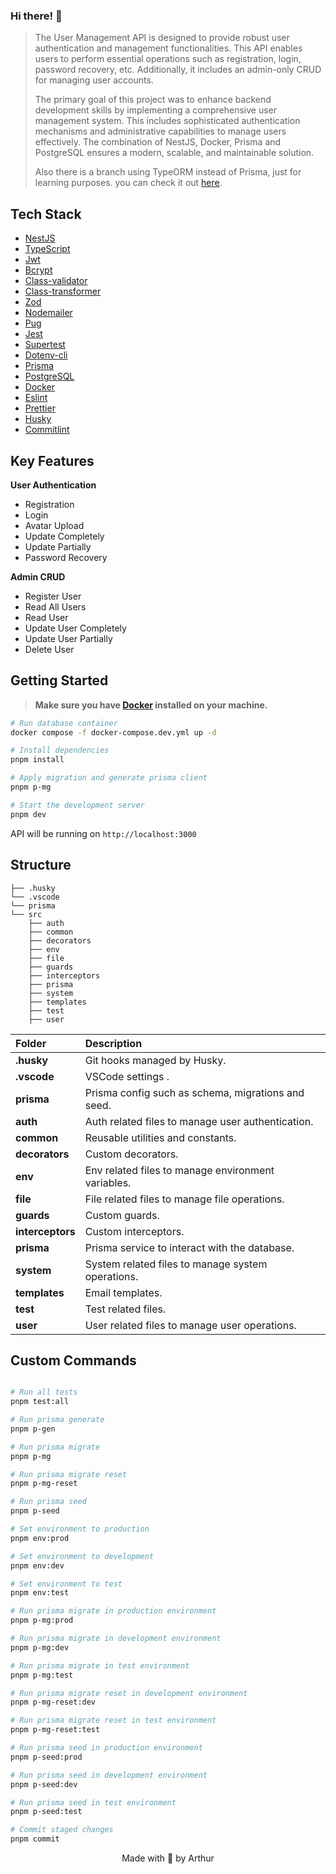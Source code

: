 ### Hi there! 👋

> The User Management API is designed to provide robust user authentication and management functionalities. This API enables users to perform essential operations such as registration, login, password recovery, etc. Additionally, it includes an admin-only CRUD for managing user accounts.
>
> The primary goal of this project was to enhance backend development skills by implementing a comprehensive user management system. This includes sophisticated authentication mechanisms and administrative capabilities to manage users effectively. The combination of NestJS, Docker, Prisma and PostgreSQL ensures a modern, scalable, and maintainable solution.
>
> Also there is a branch using TypeORM instead of Prisma, just for learning purposes. you can check it out [here](https://github.com/arthurlbo/user-management-api/tree/type-orm).

## Tech Stack

- [NestJS](https://nestjs.com/)
- [TypeScript](https://www.typescriptlang.org/)
- [Jwt](https://github.com/nestjs/jwt)
- [Bcrypt](https://www.npmjs.com/package/bcrypt)
- [Class-validator](https://www.npmjs.com/package/class-validator)
- [Class-transformer](https://www.npmjs.com/package/class-transformer)
- [Zod](https://www.npmjs.com/package/zod)
- [Nodemailer](https://www.npmjs.com/package/@nestjs-modules/mailer)
- [Pug](https://pugjs.org/api/getting-started.html)
- [Jest](https://jestjs.io/)
- [Supertest](https://www.npmjs.com/package/supertest)
- [Dotenv-cli](https://www.npmjs.com/package/dotenv-cli)
- [Prisma](https://www.prisma.io/)
- [PostgreSQL](https://www.postgresql.org/)
- [Docker](https://www.docker.com/)
- [Eslint](https://eslint.org)
- [Prettier](https://prettier.io)
- [Husky](https://github.com/typicode/husky)
- [Commitlint](https://commitlint.js.org/#/)

## Key Features

**User Authentication**

- Registration
- Login
- Avatar Upload
- Update Completely
- Update Partially
- Password Recovery

**Admin CRUD**

- Register User
- Read All Users
- Read User
- Update User Completely
- Update User Partially
- Delete User

## Getting Started

> **Make sure you have [Docker](https://www.docker.com/) installed on your machine.**

```bash
# Run database container
docker compose -f docker-compose.dev.yml up -d

# Install dependencies
pnpm install

# Apply migration and generate prisma client
pnpm p-mg

# Start the development server
pnpm dev
```

API will be running  on `http://localhost:3000`

## Structure

```folder
├── .husky
└── .vscode
└── prisma
└── src
    ├── auth
    ├── common
    ├── decorators
    ├── env
    ├── file
    ├── guards
    ├── interceptors
    ├── prisma
    ├── system
    ├── templates
    ├── test
    ├── user
```

| Folder             | Description                                        |
| :------------------ | :-------------------------------------------------- |
| **.husky**         | Git hooks managed by Husky.                        |
| **.vscode**        | VSCode settings .                                  |
| **prisma**         | Prisma config such as schema, migrations and seed. |
| **auth**           | Auth related files to manage user authentication.  |
| **common**         | Reusable utilities and constants.                  |
| **decorators**     | Custom decorators.                                 |
| **env**            | Env related files to manage environment variables. |
| **file**           | File related files to manage file operations.      |
| **guards**         | Custom guards.                                     |
| **interceptors**   | Custom interceptors.                               |
| **prisma**         | Prisma service to interact with the database.      |
| **system**         | System related files to manage system operations.  |
| **templates**      | Email templates.                                   |
| **test**           | Test related files.                                |
| **user**           | User related files to manage user operations.      |

## Custom Commands

```bash

# Run all tests
pnpm test:all

# Run prisma generate
pnpm p-gen

# Run prisma migrate
pnpm p-mg

# Run prisma migrate reset
pnpm p-mg-reset

# Run prisma seed
pnpm p-seed

# Set environment to production
pnpm env:prod

# Set environment to development
pnpm env:dev

# Set environment to test
pnpm env:test

# Run prisma migrate in production environment
pnpm p-mg:prod

# Run prisma migrate in development environment
pnpm p-mg:dev

# Run prisma migrate in test environment
pnpm p-mg:test

# Run prisma migrate reset in development environment
pnpm p-mg-reset:dev

# Run prisma migrate reset in test environment
pnpm p-mg-reset:test

# Run prisma seed in production environment
pnpm p-seed:prod

# Run prisma seed in development environment
pnpm p-seed:dev

# Run prisma seed in test environment
pnpm p-seed:test

# Commit staged changes
pnpm commit

```

<p align="center">Made with 🤍 by Arthur</p>

